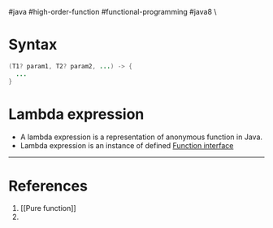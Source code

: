 #java #high-order-function #functional-programming #java8 \

# Syntax
```Java
(T1? param1, T2? param2, ...) -> {
  ...
}
```
# Lambda expression
- A lambda expression is a representation of anonymous function in Java.
- Lambda expression is an instance of defined [Function interface](Function%20interface.md)

---
# References
1. [[Pure function]]
2. 